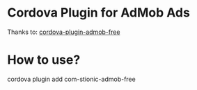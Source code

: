 # Cordova Plugin for AdMob Ads #

Thanks to:
[cordova-plugin-admob-free](https://github.com/ratson/cordova-plugin-admob-free)

# How to use? ##

cordova plugin add com-stionic-admob-free
